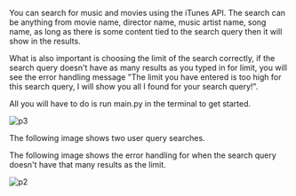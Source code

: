 You can search for music and movies using the iTunes API. The search can be anything from movie name, director name, music artist name, song name, as long as there is some content tied to the search query then it will show in the results. 

What is also important is choosing the limit of the search correctly, if the search query doesn't have as many results as you typed in for limit, you will see the error handling message "The limit you have entered is too high for this search query, I will show you all I found for your search query!".

All you will have to do is run main.py in the terminal to get started.

![p3](https://user-images.githubusercontent.com/35476666/125229562-eaa5d480-e28b-11eb-8ceb-70bc76c5dbd1.PNG)

The following image shows two user query searches.


The following image shows the error handling for when the search query doesn't have that many results as the limit.

![p2](https://user-images.githubusercontent.com/35476666/125229496-c9dd7f00-e28b-11eb-96ed-de7b653ca8de.PNG)

